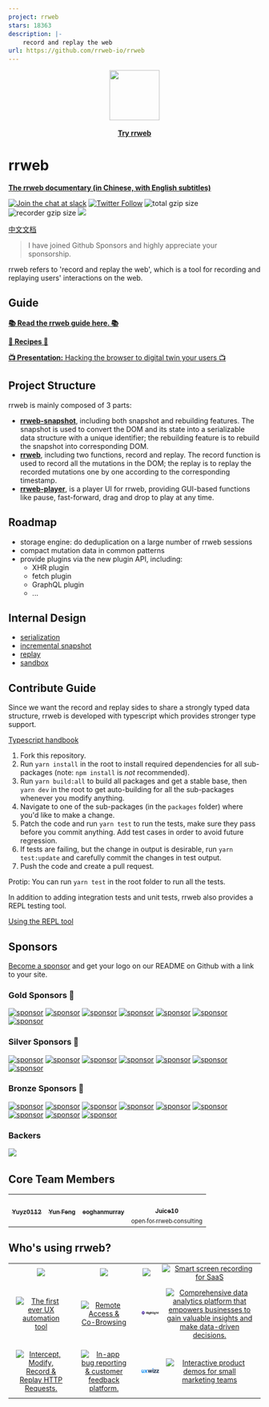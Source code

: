 ```yaml
---
project: rrweb
stars: 18363
description: |-
    record and replay the web
url: https://github.com/rrweb-io/rrweb
---
```


<p align="center">
  <img width="100px" height="100px" src="https://www.rrweb.io/favicon.png">
</p>
<p align="center">
  <a href="https://www.rrweb.io/" style="font-weight: bold">Try rrweb</a>
</p>

# rrweb

**[The rrweb documentary (in Chinese, with English subtitles)](https://www.bilibili.com/video/BV1wL4y1B7wN?share_source=copy_web)**

[![Join the chat at slack](https://img.shields.io/badge/slack-@rrweb-teal.svg?logo=slack)](https://join.slack.com/t/rrweb/shared_invite/zt-siwoc6hx-uWay3s2wyG8t5GpZVb8rWg)
[![Twitter Follow](https://img.shields.io/badge/twitter-@rrweb__io-teal.svg?logo=twitter)](https://twitter.com/rrweb_io)
![total gzip size](https://img.badgesize.io/https://cdn.jsdelivr.net/npm/rrweb@latest/dist/rrweb.min.cjs?compression=gzip&label=total%20gzip%20size)
![recorder gzip size](https://img.badgesize.io/https://cdn.jsdelivr.net/npm/rrweb@latest/dist/record/rrweb-record.min.cjs?compression=gzip&label=recorder%20gzip%20size)
[![](https://data.jsdelivr.com/v1/package/npm/rrweb/badge)](https://www.jsdelivr.com/package/npm/rrweb)

[中文文档](./README.zh_CN.md)

> I have joined Github Sponsors and highly appreciate your sponsorship.

rrweb refers to 'record and replay the web', which is a tool for recording and replaying users' interactions on the web.

## Guide

[**📚 Read the rrweb guide here. 📚**](./guide.md)

[**🍳 Recipes 🍳**](./docs/recipes/index.md)

[**📺 Presentation:** Hacking the browser to digital twin your users 📺](https://youtu.be/cWxpp9HwLYw)

## Project Structure

rrweb is mainly composed of 3 parts:

- **[rrweb-snapshot](https://github.com/rrweb-io/rrweb/tree/master/packages/rrweb-snapshot/)**, including both snapshot and rebuilding features. The snapshot is used to convert the DOM and its state into a serializable data structure with a unique identifier; the rebuilding feature is to rebuild the snapshot into corresponding DOM.
- **[rrweb](https://github.com/rrweb-io/rrweb)**, including two functions, record and replay. The record function is used to record all the mutations in the DOM; the replay is to replay the recorded mutations one by one according to the corresponding timestamp.
- **[rrweb-player](https://github.com/rrweb-io/rrweb/tree/master/packages/rrweb-player/)**, is a player UI for rrweb, providing GUI-based functions like pause, fast-forward, drag and drop to play at any time.

## Roadmap

- storage engine: do deduplication on a large number of rrweb sessions
- compact mutation data in common patterns
- provide plugins via the new plugin API, including:
  - XHR plugin
  - fetch plugin
  - GraphQL plugin
  - ...

## Internal Design

- [serialization](./docs/serialization.md)
- [incremental snapshot](./docs/observer.md)
- [replay](./docs/replay.md)
- [sandbox](./docs/sandbox.md)

## Contribute Guide

Since we want the record and replay sides to share a strongly typed data structure, rrweb is developed with typescript which provides stronger type support.

[Typescript handbook](https://www.typescriptlang.org/docs/handbook/declaration-files/introduction.html)

1. Fork this repository.
2. Run `yarn install` in the root to install required dependencies for all sub-packages (note: `npm install` is _not_ recommended).
3. Run `yarn build:all` to build all packages and get a stable base, then `yarn dev` in the root to get auto-building for all the sub-packages whenever you modify anything.
4. Navigate to one of the sub-packages (in the `packages` folder) where you'd like to make a change.
5. Patch the code and run `yarn test` to run the tests, make sure they pass before you commit anything. Add test cases in order to avoid future regression.
6. If tests are failing, but the change in output is desirable, run `yarn test:update` and carefully commit the changes in test output.
7. Push the code and create a pull request.

Protip: You can run `yarn test` in the root folder to run all the tests.

In addition to adding integration tests and unit tests, rrweb also provides a REPL testing tool.

[Using the REPL tool](./guide.md#REPL-tool)

## Sponsors

[Become a sponsor](https://opencollective.com/rrweb#sponsor) and get your logo on our README on Github with a link to your site.

### Gold Sponsors 🥇

<div dir="auto">

<a href="https://opencollective.com/rrweb/tiers/gold-sponsor/0/website?requireActive=false" target="_blank"><img src="https://opencollective.com/rrweb/tiers/gold-sponsor/0/avatar.svg?requireActive=false&avatarHeight=225" alt="sponsor"></a>
<a href="https://opencollective.com/rrweb/tiers/gold-sponsor/1/website?requireActive=false" target="_blank"><img src="https://opencollective.com/rrweb/tiers/gold-sponsor/1/avatar.svg?requireActive=false&avatarHeight=225" alt="sponsor"></a>
<a href="https://opencollective.com/rrweb/tiers/gold-sponsor/2/website?requireActive=false" target="_blank"><img src="https://opencollective.com/rrweb/tiers/gold-sponsor/2/avatar.svg?requireActive=false&avatarHeight=225" alt="sponsor"></a>
<a href="https://opencollective.com/rrweb/tiers/gold-sponsor/3/website?requireActive=false" target="_blank"><img src="https://opencollective.com/rrweb/tiers/gold-sponsor/3/avatar.svg?requireActive=false&avatarHeight=225" alt="sponsor"></a>
<a href="https://opencollective.com/rrweb/tiers/gold-sponsor/4/website?requireActive=false" target="_blank"><img src="https://opencollective.com/rrweb/tiers/gold-sponsor/4/avatar.svg?requireActive=false&avatarHeight=225" alt="sponsor"></a>
<a href="https://opencollective.com/rrweb/tiers/gold-sponsor/5/website?requireActive=false" target="_blank"><img src="https://opencollective.com/rrweb/tiers/gold-sponsor/5/avatar.svg?requireActive=false&avatarHeight=225" alt="sponsor"></a>
<a href="https://opencollective.com/rrweb/tiers/gold-sponsor/6/website?requireActive=false" target="_blank"><img src="https://opencollective.com/rrweb/tiers/gold-sponsor/6/avatar.svg?requireActive=false&avatarHeight=225" alt="sponsor"></a>

</div>

### Silver Sponsors 🥈

<div dir="auto">

<a href="https://opencollective.com/rrweb/tiers/silver-sponsor/0/website?requireActive=false" target="_blank"><img src="https://opencollective.com/rrweb/tiers/silver-sponsor/0/avatar.svg?requireActive=false&avatarHeight=158" alt="sponsor"></a>
<a href="https://opencollective.com/rrweb/tiers/silver-sponsor/1/website?requireActive=false" target="_blank"><img src="https://opencollective.com/rrweb/tiers/silver-sponsor/1/avatar.svg?requireActive=false&avatarHeight=158" alt="sponsor"></a>
<a href="https://opencollective.com/rrweb/tiers/silver-sponsor/2/website?requireActive=false" target="_blank"><img src="https://opencollective.com/rrweb/tiers/silver-sponsor/2/avatar.svg?requireActive=false&avatarHeight=158" alt="sponsor"></a>
<a href="https://opencollective.com/rrweb/tiers/silver-sponsor/3/website?requireActive=false" target="_blank"><img src="https://opencollective.com/rrweb/tiers/silver-sponsor/3/avatar.svg?requireActive=false&avatarHeight=158" alt="sponsor"></a>
<a href="https://opencollective.com/rrweb/tiers/silver-sponsor/4/website?requireActive=false" target="_blank"><img src="https://opencollective.com/rrweb/tiers/silver-sponsor/4/avatar.svg?requireActive=false&avatarHeight=158" alt="sponsor"></a>
<a href="https://opencollective.com/rrweb/tiers/silver-sponsor/5/website?requireActive=false" target="_blank"><img src="https://opencollective.com/rrweb/tiers/silver-sponsor/5/avatar.svg?requireActive=false&avatarHeight=158" alt="sponsor"></a>
<a href="https://opencollective.com/rrweb/tiers/silver-sponsor/6/website?requireActive=false" target="_blank"><img src="https://opencollective.com/rrweb/tiers/silver-sponsor/6/avatar.svg?requireActive=false&avatarHeight=158" alt="sponsor"></a>

</div>

### Bronze Sponsors 🥉

<div dir="auto">

<a href="https://opencollective.com/rrweb/tiers/sponsors/0/website?requireActive=false" target="_blank"><img src="https://opencollective.com/rrweb/tiers/sponsors/0/avatar.svg?requireActive=false&avatarHeight=70" alt="sponsor"></a>
<a href="https://opencollective.com/rrweb/tiers/sponsors/1/website?requireActive=false" target="_blank"><img src="https://opencollective.com/rrweb/tiers/sponsors/1/avatar.svg?requireActive=false&avatarHeight=70" alt="sponsor"></a>
<a href="https://opencollective.com/rrweb/tiers/sponsors/2/website?requireActive=false" target="_blank"><img src="https://opencollective.com/rrweb/tiers/sponsors/2/avatar.svg?requireActive=false&avatarHeight=70" alt="sponsor"></a>
<a href="https://opencollective.com/rrweb/tiers/sponsors/3/website?requireActive=false" target="_blank"><img src="https://opencollective.com/rrweb/tiers/sponsors/3/avatar.svg?requireActive=false&avatarHeight=70" alt="sponsor"></a>
<a href="https://opencollective.com/rrweb/tiers/sponsors/4/website?requireActive=false" target="_blank"><img src="https://opencollective.com/rrweb/tiers/sponsors/4/avatar.svg?requireActive=false&avatarHeight=70" alt="sponsor"></a>
<a href="https://opencollective.com/rrweb/tiers/sponsors/5/website?requireActive=false" target="_blank"><img src="https://opencollective.com/rrweb/tiers/sponsors/5/avatar.svg?requireActive=false&avatarHeight=70" alt="sponsor"></a>
<a href="https://opencollective.com/rrweb/tiers/sponsors/6/website?requireActive=false" target="_blank"><img src="https://opencollective.com/rrweb/tiers/sponsors/6/avatar.svg?requireActive=false&avatarHeight=70" alt="sponsor"></a>
<a href="https://opencollective.com/rrweb/tiers/sponsors/7/website?requireActive=false" target="_blank"><img src="https://opencollective.com/rrweb/tiers/sponsors/7/avatar.svg?requireActive=false&avatarHeight=70" alt="sponsor"></a>
<a href="https://opencollective.com/rrweb/tiers/sponsors/8/website?requireActive=false" target="_blank"><img src="https://opencollective.com/rrweb/tiers/sponsors/8/avatar.svg?requireActive=false&avatarHeight=70" alt="sponsor"></a>

</div>

### Backers

<a href="https://opencollective.com/rrweb#sponsor" rel="nofollow"><img src="https://opencollective.com/rrweb/tiers/backers.svg?avatarHeight=36"></a>

## Core Team Members

<table>
  <tr>
    <td align="center">
      <a href="https://github.com/Yuyz0112">
        <img
          src="https://avatars.githubusercontent.com/u/13651389?s=100"
          width="100px;"
          alt=""
        />
        <br /><sub><b>Yuyz0112</b></sub>
        <br /><br />
      </a>
    </td>
    <td align="center">
      <a href="https://github.com/YunFeng0817">
        <img
          src="https://avatars.githubusercontent.com/u/27533910?s=100"
          width="100px;"
          alt=""
        />
        <br /><sub><b>Yun Feng</b></sub>
        <br /><br />
      </a>
    </td>
    <td align="center">
      <a href="https://github.com/eoghanmurray">
        <img
          src="https://avatars.githubusercontent.com/u/156780?s=100"
          width="100px;"
          alt=""
        />
        <br /><sub><b>eoghanmurray</b></sub>
        <br /><br />
      </a>
    </td>
    <td align="center">
      <a href="https://github.com/juice10">
        <img
          src="https://avatars.githubusercontent.com/u/4106?s=100"
          width="100px;"
          alt=""
        />
        <br /><sub><b>Juice10</b></sub>
        <br /><sub>open for rrweb consulting</sub>
      </a>
    </td>
  </tr>
</table>

## Who's using rrweb?

<table>
  <tr>
    <td align="center">
      <a href="http://www.smartx.com/" target="_blank">
        <img width="195px" src="https://www.rrweb.io/logos/smartx.png">
      </a>
    </td>
    <td align="center">
      <a href="https://posthog.com?utm_source=rrweb&utm_medium=sponsorship&utm_campaign=open-source-sponsorship" target="_blank">
        <img width="195px" src="https://www.rrweb.io/logos/posthog.png">
      </a>
    </td>
    <td align="center">
      <a href="https://statcounter.com/session-replay/" target="_blank">
        <img width="195px" src="https://statcounter.com/images/logo-statcounter-arc-blue.svg">
      </a>
    </td>
    <td align="center">
      <a href="https://recordonce.com/" target="_blank">
        <img width="195px" alt="Smart screen recording for SaaS" src="https://uploads-ssl.webflow.com/5f3d133183156245630d4446/5f3d1940abe8db8612c23521_Record-Once-logo-554x80px.svg">
      </a>
    </td>
  </tr>
    <tr>
    <td align="center">
      <a href="https://cux.io" target="_blank">
        <img style="padding: 8px" alt="The first ever UX automation tool" width="195px" src="https://cux.io/cux-logo.svg">
      </a>
    </td>
    <td align="center">
      <a href="https://remsupp.com" target="_blank">
        <img style="padding: 8px" alt="Remote Access & Co-Browsing" width="195px" src="https://remsupp.com/images/logo.png">
      </a>
    </td>
    <td align="center">
      <a href="https://highlight.io" target="_blank">
        <img style="padding: 8px" alt="The open source, fullstack Monitoring Platform." width="195px" src="https://github.com/highlight/highlight/raw/main/highlight.io/public/images/logo.png">
      </a>
    </td>
    <td align="center">
      <a href="https://analyzee.io" target="_blank">
        <img style="padding: 8px" alt="Comprehensive data analytics platform that empowers businesses to gain valuable insights and make data-driven decisions." width="195px" src="https://cdn.analyzee.io/assets/analyzee-logo.png">
      </a>
    </td>
  </tr>
  <tr>
    <td align="center">
      <a href="https://requestly.io" target="_blank">
        <img style="padding: 8px" alt="Intercept, Modify, Record & Replay HTTP Requests." width="195px" src="https://github.com/requestly/requestly/assets/16779465/652552db-c867-44cb-9bb5-94a2026e04ca">
      </a>
    </td>
    <td align="center">
      <a href="https://gleap.io" target="_blank">
        <img style="padding: 8px" alt="In-app bug reporting & customer feedback platform." width="195px" src="https://assets-global.website-files.com/6506f3f29c68b1724807619d/6506f56010237164c6306591_GleapLogo.svg">
      </a>
    </td>
    <td align="center">
      <a href="https://uxwizz.com" target="_blank">
        <img style="padding: 8px" alt="Self-hosted website analytics with heatmaps and session recordings." width="195px" src="https://github.com/UXWizz/public-files/raw/main/assets/logo.png">
      </a>
    </td>
    <td align="center">
      <a href="https://www.howdygo.com" target="_blank">
        <img style="padding: 8px" alt="Interactive product demos for small marketing teams" width="195px" src="https://assets-global.website-files.com/650afb446f1dd5bd410f00cc/650b2cec6188ff54dd9b01e1_Logo.svg">
      </a>
    </td>
  </tr>
</table>

